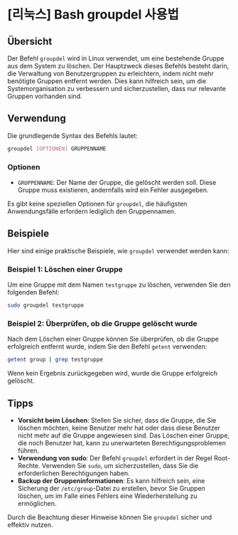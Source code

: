 # [리눅스] Bash groupdel 사용법

## Übersicht
Der Befehl `groupdel` wird in Linux verwendet, um eine bestehende Gruppe aus dem System zu löschen. Der Hauptzweck dieses Befehls besteht darin, die Verwaltung von Benutzergruppen zu erleichtern, indem nicht mehr benötigte Gruppen entfernt werden. Dies kann hilfreich sein, um die Systemorganisation zu verbessern und sicherzustellen, dass nur relevante Gruppen vorhanden sind.

## Verwendung
Die grundlegende Syntax des Befehls lautet:

```bash
groupdel [OPTIONEN] GRUPPENNAME
```

### Optionen
- `GRUPPENNAME`: Der Name der Gruppe, die gelöscht werden soll. Diese Gruppe muss existieren, andernfalls wird ein Fehler ausgegeben.

Es gibt keine speziellen Optionen für `groupdel`, die häufigsten Anwendungsfälle erfordern lediglich den Gruppennamen.

## Beispiele
Hier sind einige praktische Beispiele, wie `groupdel` verwendet werden kann:

### Beispiel 1: Löschen einer Gruppe
Um eine Gruppe mit dem Namen `testgruppe` zu löschen, verwenden Sie den folgenden Befehl:

```bash
sudo groupdel testgruppe
```

### Beispiel 2: Überprüfen, ob die Gruppe gelöscht wurde
Nach dem Löschen einer Gruppe können Sie überprüfen, ob die Gruppe erfolgreich entfernt wurde, indem Sie den Befehl `getent` verwenden:

```bash
getent group | grep testgruppe
```

Wenn kein Ergebnis zurückgegeben wird, wurde die Gruppe erfolgreich gelöscht.

## Tipps
- **Vorsicht beim Löschen**: Stellen Sie sicher, dass die Gruppe, die Sie löschen möchten, keine Benutzer mehr hat oder dass diese Benutzer nicht mehr auf die Gruppe angewiesen sind. Das Löschen einer Gruppe, die noch Benutzer hat, kann zu unerwarteten Berechtigungsproblemen führen.
- **Verwendung von sudo**: Der Befehl `groupdel` erfordert in der Regel Root-Rechte. Verwenden Sie `sudo`, um sicherzustellen, dass Sie die erforderlichen Berechtigungen haben.
- **Backup der Gruppeninformationen**: Es kann hilfreich sein, eine Sicherung der `/etc/group`-Datei zu erstellen, bevor Sie Gruppen löschen, um im Falle eines Fehlers eine Wiederherstellung zu ermöglichen.

Durch die Beachtung dieser Hinweise können Sie `groupdel` sicher und effektiv nutzen.